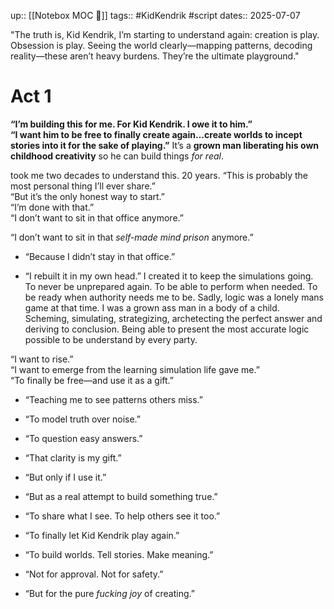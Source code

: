 up:: [[Notebox MOC 📓]]
tags:: #KidKendrik #script 
dates:: 2025-07-07

"The truth is, Kid Kendrik, I’m starting to understand again: creation is play. Obsession is play. Seeing the world clearly—mapping patterns, decoding reality—these aren’t heavy burdens. They’re the ultimate playground."
# Act 1


**“I’m building this for me. For Kid Kendrik. I owe it to him.”**  
**“I want him to be free to finally create again…create worlds to incept stories into it for the sake of playing.”**
It’s a **grown man liberating his own childhood creativity** so he can build things _for real_.

took me two decades to understand this. 20 years.
“This is probably the most personal thing I’ll ever share.”  
“But it’s the only honest way to start.”  
“I’m done with that.”  
“I don’t want to sit in that office anymore.”

“I don’t want to sit in that _self-made mind prison_ anymore.”
- “Because I didn’t stay in that office.”
    
- “I rebuilt it in my own head.”
I created it to keep the simulations going. 
To never be unprepared again.
To be able to perform when needed.
To be ready when authority needs me to be.
Sadly, logic was a lonely mans game at that time.
I was a grown ass man in a body of a child.
Scheming, simulating, strategizing, archetecting the perfect answer and deriving to conclusion.
Being able to present the most accurate logic possible to be understand by every party.

“I want to rise.”  
“I want to emerge from the learning simulation life gave me.”  
“To finally be free—and use it as a gift.”
- “Teaching me to see patterns others miss.”
    
- “To model truth over noise.”
    
- “To question easy answers.”
    
- “That clarity is my gift.”
    
- “But only if I use it.”
- “But as a real attempt to build something true.”
    
- “To share what I see. To help others see it too.”
    
- “To finally let Kid Kendrik play again.”
    
- “To build worlds. Tell stories. Make meaning.”
    
- “Not for approval. Not for safety.”
    
- “But for the pure _fucking joy_ of creating.”

